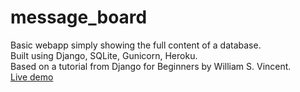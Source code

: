 # message_board
Basic webapp simply showing the full content of a database.</br>
Built using Django, SQLite, Gunicorn, Heroku.</br>
Based on a tutorial from Django for Beginners by William S. Vincent.</br>
[Live demo](https://lit-ridge-12959.herokuapp.com/)
